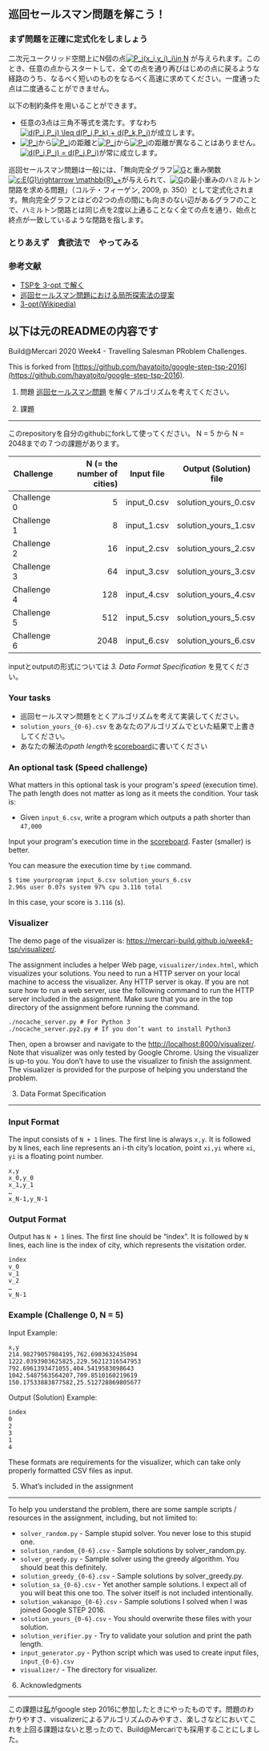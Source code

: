 ## 巡回セールスマン問題を解こう！
### まず問題を正確に定式化をしましょう
二次元ユークリッド空間上にN個の点<a href="https://www.codecogs.com/eqnedit.php?latex=P_i(x_i,y_i)_i\in&space;N" target="_blank"><img src="https://latex.codecogs.com/gif.latex?P_i(x_i,y_i)_i\in&space;N" title="P_i(x_i,y_i)_i\in N" /></a>
が与えられます。このとき、任意の点からスタートして、全ての点を通り再びはじめの点に戻るような経路のうち、なるべく短いのものをなるべく高速に求めてください。一度通った点は二度通ることができません。

以下の制約条件を用いることができます。
- 任意の3点は三角不等式を満たす。すなわち<a href="https://www.codecogs.com/eqnedit.php?latex=d(P_i,P_j)&space;\leq&space;d(P_i,P_k)&space;&plus;&space;d(P_k,P_j)" target="_blank"><img src="https://latex.codecogs.com/gif.latex?d(P_i,P_j)&space;\leq&space;d(P_i,P_k)&space;&plus;&space;d(P_k,P_j)" title="d(P_i,P_j) \leq d(P_i,P_k) + d(P_k,P_j)" /></a>が成立します。
- <a href="https://www.codecogs.com/eqnedit.php?latex=P_i" target="_blank"><img src="https://latex.codecogs.com/gif.latex?P_i" title="P_i" /></a>から<a href="https://www.codecogs.com/eqnedit.php?latex=P_j" target="_blank"><img src="https://latex.codecogs.com/gif.latex?P_j" title="P_j" /></a>の距離と<a href="https://www.codecogs.com/eqnedit.php?latex=P_j" target="_blank"><img src="https://latex.codecogs.com/gif.latex?P_j" title="P_j" /></a>から<a href="https://www.codecogs.com/eqnedit.php?latex=P_i" target="_blank"><img src="https://latex.codecogs.com/gif.latex?P_i" title="P_i" /></a>の距離が異なることはありません。<a href="https://www.codecogs.com/eqnedit.php?latex=d(P_i,P_j)&space;=&space;d(P_j,P_i)" target="_blank"><img src="https://latex.codecogs.com/gif.latex?d(P_i,P_j)&space;=&space;d(P_j,P_i)" title="d(P_i,P_j) = d(P_j,P_i)" /></a>が常に成立します。

巡回セールスマン問題は一般には、「無向完全グラフ<a href="https://www.codecogs.com/eqnedit.php?latex=G" target="_blank"><img src="https://latex.codecogs.com/gif.latex?G" title="G" /></a>と重み関数<a href="https://www.codecogs.com/eqnedit.php?latex=c:E(G)\rightarrow&space;\mathbb{R}_&plus;" target="_blank"><img src="https://latex.codecogs.com/gif.latex?c:E(G)\rightarrow&space;\mathbb{R}_&plus;" title="c:E(G)\rightarrow \mathbb{R}_+" /></a>が与えられて、<a href="https://www.codecogs.com/eqnedit.php?latex=G" target="_blank"><img src="https://latex.codecogs.com/gif.latex?G" title="G" /></a>の最小重みのハミルトン閉路を求める問題」（コルテ・フィーゲン, 2009, p. 350）として定式化されます。無向完全グラフとはどの2つの点の間にも向きのない辺があるグラフのことで、ハミルトン閉路とは同じ点を2度以上通ることなく全ての点を通り、始点と終点が一致しているような閉路を指します。

### とりあえず　貪欲法で　やってみる


### 参考文献
- <a href="http://home.a00.itscom.net/hatada/np/tsp/tsp_3opt01.html" target="_blank">TSPを 3-opt で解く</a>
- <a href="https://www.cst.nihon-u.ac.jp/research/gakujutu/57/pdf/L-20.pdf" target="_blank">巡回セールスマン問題における局所探索法の提案</a>
- <a href="https://en.wikipedia.org/wiki/3-opt" target="_blank">3-opt(Wikipedia)</a>


## 以下は元のREADMEの内容です
Build@Mercari 2020 Week4 - Travelling Salesman PRoblem Challenges.

This is forked from [https://github.com/hayatoito/google-step-tsp-2016](https://github.com/hayatoito/google-step-tsp-2016).

1. 問題
[巡回セールスマン問題](https://ja.wikipedia.org/wiki/%E5%B7%A1%E5%9B%9E%E3%82%BB%E3%83%BC%E3%83%AB%E3%82%B9%E3%83%9E%E3%83%B3%E5%95%8F%E9%A1%8C) を解くアルゴリズムを考えてください。

2. 課題
----
このrepositoryを自分のgithubにforkして使ってください。
N = 5 から N = 2048までの７つの課題があります。

| Challenge    | N (= the number of cities) | Input file  | Output (Solution) file |
| ------------ | -------------------------: | ----------- | ---------------------- |
| Challenge 0  |                          5 | input_0.csv | solution_yours_0.csv   |
| Challenge 1  |                          8 | input_1.csv | solution_yours_1.csv   |
| Challenge 2  |                         16 | input_2.csv | solution_yours_2.csv   |
| Challenge 3  |                         64 | input_3.csv | solution_yours_3.csv   |
| Challenge 4  |                        128 | input_4.csv | solution_yours_4.csv   |
| Challenge 5  |                        512 | input_5.csv | solution_yours_5.csv   |
| Challenge 6  |                       2048 | input_6.csv | solution_yours_6.csv   |

inputとoutputの形式については *3. Data Format Specification* を見てください。
### Your tasks

* 巡回セールスマン問題をとくアルゴリズムを考えて実装してください。
* `solution_yours_{0-6}.csv` をあなたのアルゴリズムでといた結果で上書きしてください。
* あなたの解法の*path length*を[scoreboard]に書いてください

[scoreboard]: https://docs.google.com/spreadsheets/d/1t4ScULZ7aZpDJL8i9AVFQfqL7sErjT5i3cmC1G5ecR8/edit?usp=sharing
### An optional task (Speed challenge)

What matters in this optional task is your program's *speed* (execution time). The path length does not matter as long as it meets the condition.
Your task is:

* Given `input_6.csv`, write a program which outputs a path shorter than `47,000`

Input your program's execution time in the [scoreboard]. Faster (smaller) is better.

You can measure the execution time by `time` command.

```shellsession
$ time yourprogram input_6.csv solution_yours_6.csv
2.96s user 0.07s system 97% cpu 3.116 total
```

In this case, your score is `3.116` (s).

### Visualizer

The demo page of the visualizer is:
https://mercari-build.github.io/week4-tsp/visualizer/.

The assignment includes a helper Web page, `visualizer/index.html`, which
visualizes your solutions. You need to run a HTTP server on your local machine
to access the visualizer. Any HTTP server is okay. If you are not sure how to
run a web server, use the following command to run the HTTP server included in
the assignment. Make sure that you are in the top directory of the assignment
before running the command.

``` shellsession
./nocache_server.py # For Python 3
./nocache_server.py2.py # If you don’t want to install Python3
```

Then, open a browser and navigate to the
[http://localhost:8000/visualizer/](http://localhost:8000/visualizer/). Note
that visualizer was only tested by Google Chrome.  Using the visualizer is
up-to you. You don’t have to use the visualizer to finish the assignment. The
visualizer is provided for the purpose of helping you understand the problem.

3. Data Format Specification
----

### Input Format

The input consists of `N + 1` lines. The first line is always `x,y`. It is followed by `N` lines, each line represents an i-th city’s location, point `xi,yi` where `xi`, `yi` is a floating point number.

```
x,y
x_0,y_0
x_1,y_1
…
x_N-1,y_N-1
```

### Output Format

Output has `N + 1` lines. The first line should be “index”. It is followed by `N` lines, each line is the index of city, which represents the visitation order.

```
index
v_0
v_1
v_2
…
v_N-1
```

### Example (Challenge 0, N = 5)

Input Example:

```
x,y
214.98279057984195,762.6903632435094
1222.0393903625825,229.56212316547953
792.6961393471055,404.5419583098643
1042.5487563564207,709.8510160219619
150.17533883877582,25.512728869805677
```

Output (Solution) Example:

```
index
0
2
3
1
4
```

These formats are requirements for the visualizer, which can take only properly formatted CSV files as input.

5. What’s included in the assignment
----

To help you understand the problem, there are some sample scripts / resources
in the assignment, including, but not limited to:

- `solver_random.py` - Sample stupid solver. You never lose to this stupid one.
- `solution_random_{0-6}.csv` - Sample solutions by solver_random.py.
- `solver_greedy.py` - Sample solver using the greedy algorithm. You should beat this definitely.
- `solution_greedy_{0-6}.csv` - Sample solutions by solver_greedy.py.
- `solution_sa_{0-6}.csv` - Yet another sample solutions. I expect all of you will beat this one too. The solver itself is not included intentionally.
- `solution_wakanapo_{0-6}.csv` - Sample solutions I solved when I was joined Google STEP 2016.
- `solution_yours_{0-6}.csv` - You should overwrite these files with your solution.
- `solution_verifier.py` - Try to validate your solution and print the path length.
- `input_generator.py` - Python script which was used to create input files, `input_{0-6}.csv`
- `visualizer/` - The directory for visualizer.

6. Acknowledgments
----
この課題は[私](https://github.com/wakanapo)がgoogle step 2016に参加したときにやったものです。問題のわかりやすさ、visualizerによるアルゴリズムのみやすさ、楽しさなどにおいてこれを上回る課題はないと思ったので、Build@Mercariでも採用することにしました。
